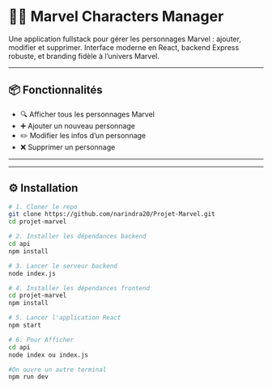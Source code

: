 # 🦸‍♂️ Marvel Characters Manager

Une application fullstack pour gérer les personnages Marvel : ajouter, modifier et supprimer. Interface moderne en React, backend Express robuste, et branding fidèle à l’univers Marvel.

---

## 📦 Fonctionnalités

- 🔍 Afficher tous les personnages Marvel
- ➕ Ajouter un nouveau personnage
- ✏️ Modifier les infos d’un personnage
- ❌ Supprimer un personnage

---


---

## ⚙️ Installation

```bash
# 1. Cloner le repo
git clone https://github.com/narindra20/Projet-Marvel.git
cd projet-marvel

# 2. Installer les dépendances backend
cd api 
npm install

# 3. Lancer le serveur backend
node index.js

# 4. Installer les dépendances frontend
cd projet-marvel
npm install

# 5. Lancer l'application React
npm start

# 6. Pour Afficher 
cd api
node index ou index.js

#On ouvre un autre terminal
npm run dev 


